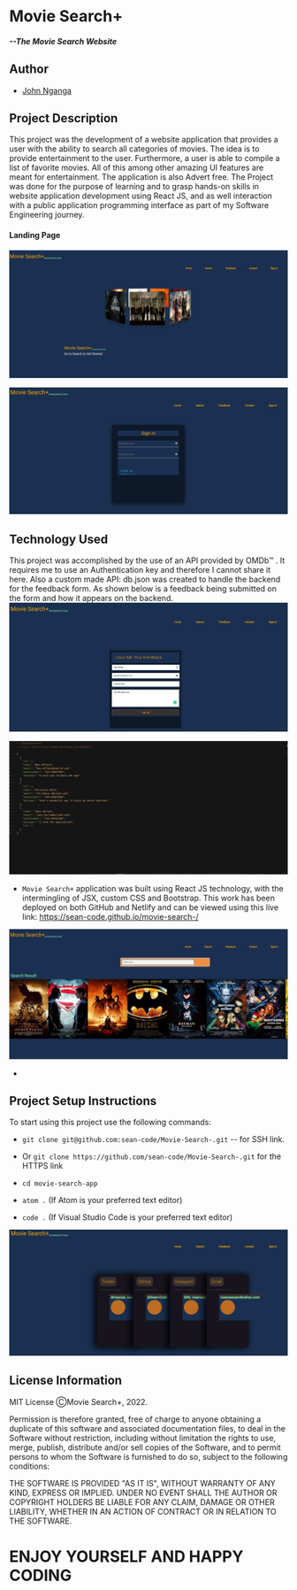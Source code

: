 # Movie Search+ 
##### --The Movie Search Website

## Author
- [John Nganga](https://github.com/sean-code)

## Project Description
This project was the development of a website application that provides a user with the ability to search all categories of movies.
The idea is to provide entertainment to the user. Furthermore, a user is able to compile a list of favorite movies. All of this among other amazing UI features are meant for entertainment.  The application is also Advert free.
The Project was done for the purpose of learning and to grasp hands-on skills in website application development using React JS, and as well interaction with a public application programming interface as part of my Software Engineering journey.


#### Landing Page
![HomePage](/img/Landing-page.png)

![SignIn](/img/SignIn.png)


## Technology Used
This project was accomplished by the use of an API provided by OMDb™ . It requires me to use an Authentication key and therefore I cannot share it here. 
Also a custom made API: db.json was created to handle the backend for the feedback form. As shown below is a feedback being submitted on the form and how it appears on the backend.
![Feedback](/img/JackharlowFeedbackForm.png)

![Feedback](/img/Feedback-endpoint.png)

- `Movie Search+` application was built using React JS technology, with the intermingling of JSX, custom CSS and Bootstrap.
This work has been deployed on both GitHub and Netlify and can be viewed using this live link: https://sean-code.github.io/movie-search-/


![SearchResult](/img/Batman-search.png)

+
## Project Setup Instructions
To start using this project use the following commands:

- `git clone git@github.com:sean-code/Movie-Search-.git` -- for SSH link.
- Or `git clone https://github.com/sean-code/Movie-Search-.git` for the HTTPS link

- `cd movie-search-app`
- `atom .` (If Atom is your preferred text editor)
- `code .` (If Visual Studio Code is your preferred text editor)


![ContactMe](/img/ContactMe.png)

## License Information
MIT License
ⒸMovie Search+, 2022.

Permission is therefore granted, free of charge to anyone obtaining a duplicate
of this software and associated documentation files, to deal in the Software without restriction, including without limitation the rights to use, merge, publish, distribute and/or sell copies of the Software, and to permit persons to whom the Software is furnished to do so, subject to the following conditions:

THE SOFTWARE IS PROVIDED "AS IT IS", WITHOUT WARRANTY OF ANY KIND, EXPRESS OR
IMPLIED. UNDER NO EVENT SHALL THE
AUTHOR OR COPYRIGHT HOLDERS BE LIABLE FOR ANY CLAIM, DAMAGE OR OTHER
LIABILITY, WHETHER IN AN ACTION OF CONTRACT OR IN RELATION TO THE SOFTWARE.

# ENJOY YOURSELF AND HAPPY CODING